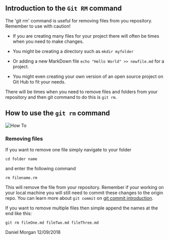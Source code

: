 ## Introduction to the `Git RM` command

The 'git rm' command is useful for removing files from you repository. 
Remember to use with caution!

 - If you are creating many files for your project there will often be 
times when you need to make changes.

- You might be creating a directory such as `mkdir myfolder`

- Or adding a new MarkDown file `echo "Hello World" >> newfile.md` for a 
project.

- You might even creating your own version of an open source project on 
Git Hub to fit your needs.

There will be times when you need to remove files and folders from your 
repository and then git command to do this is `git rm`.
 
## How to use the `git rm` command

![How 
To](https://smhttp-ssl-31623-shero.nexcesscdn.net/wp-content/uploads/2016/01/github-banner.png)

### Removing files
If you want to remove one file simply navigate to your folder

`cd folder name`

and enter the following command

`rm filename.rm`

This will remove the file from your repository. Remember if your working 
on your local machine you will still need to commit these changes to the 
origin repo. You can learn more about `git commit` on [git commit 
introduction](/git-commit.md).

If you want to remove multiple files then simple append the names at the 
end like this:

`git rm fileOne.md fileTwo.md fileThree.md`


Daniel Morgan
12/09/2018
